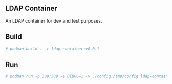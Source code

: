 ## LDAP Container
An LDAP container for dev and test purposes.
## Build
```bash
# podman build . -t ldap-container:v0.0.1
```
## Run
```bash
# podman run -p 389:389 -e DEBUG=1 -v ./config:/tmp/config ldap-container:v0.0.1
```
